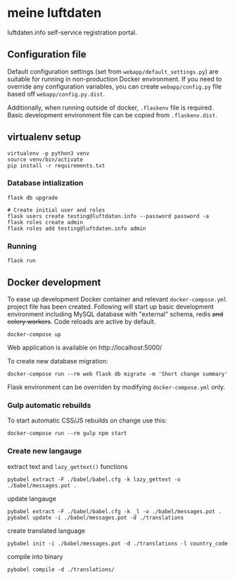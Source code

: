 # meine luftdaten
luftdaten.info self-service registration portal.

## Configuration file
Default configuration settings (set from `webapp/default_settings.py`) are
suitable for running in non-production Docker environment. If you need to
override any configuration variables, you can create `webapp/config.py` file
based off `webapp/config.py.dist`.

Additionally, when running outside of docker, `.flaskenv` file is required.
Basic development environment file can be copied from `.flaskenv.dist`.

## virtualenv setup

    virtualenv -p python3 venv
    source venv/bin/activate
    pip install -r requirements.txt

### Database intialization

    flask db upgrade

    # Create initial user and roles
    flask users create testing@luftdaten.info --password password -a
    flask roles create admin
    flask roles add testing@luftdaten.info admin

### Running

    flask run

## Docker development
To ease up development Docker container and relevant `docker-compose.yml`
project file has been created. Following will start up basic development
environment including MySQL database with "external" schema, redis
<s> and celery workers</s>. Code reloads are active by default.

    docker-compose up

Web application is available on http://localhost:5000/

To create new database migration:

    docker-compose run --rm web flask db migrate -m 'Short change summary'

Flask environment can be overriden by modifying `docker-compose.yml` only.

### Gulp automatic rebuilds
To start automatic CSS/JS rebuilds on change use this:

    docker-compose run --rm gulp npm start


### Create new langauge
extract text and `lazy_gettext()` functions

    pybabel extract -F ./babel/babel.cfg -k lazy_gettext -o ./babel/messages.pot .

update langauge

    pybabel extract -F ./babel/babel.cfg -k _l -o ./babel/messages.pot .
    pybabel update -i ./babel/messages.pot -d ./translations

create translated language

    pybabel init -i ./babel/messages.pot -d ./translations -l country_code

compile into binary

    pybabel compile -d ./translations/
